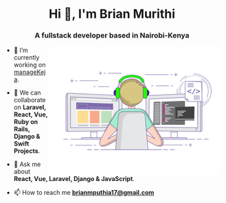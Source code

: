 <h1 align="center">Hi 👋, I'm Brian Murithi</h1>
<h3 align="center">A fullstack developer based in Nairobi-Kenya</h3>
<img align="right" alt="Coding" width="400" src="https://raw.githubusercontent.com/devSouvik/devSouvik/master/gif3.gif">


- 🔭 I’m currently working on [manageKeja](https://managekeja.com/).

- 👯 We can collaborate on **Laravel, React, Vue, Ruby on Rails, Django & Swift Projects**.

- 💬 Ask me about **React, Vue, Laravel, Django & JavaScript**.

- 📫 How to reach me **brianmputhia17@gmail.com**


